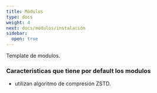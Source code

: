 ```yaml
---
title: Módulos
type: docs
weight: 4
next: docs/módulos/instalación
sidebar:
  open: true
---
```


Template de modulos.



### Caracteristicas que tiene por default los modulos

- utilizan algoritmo de compresión ZSTD.
